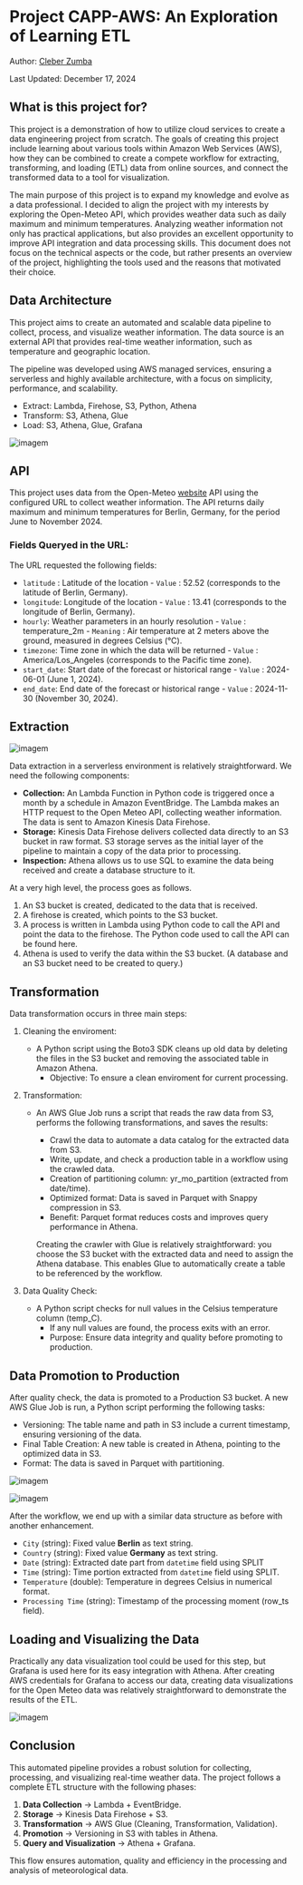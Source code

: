 
# Project CAPP-AWS: An Exploration of Learning ETL

Author: [Cleber Zumba](https://github.com/cleberzumba)

Last Updated: December 17, 2024

## What is this project for?
This project is a demonstration of how to utilize cloud services to create a data engineering project from scratch. The goals of creating this project include learning about various tools within Amazon Web Services (AWS), how they can be combined to create a compete workflow for extracting, transforming, and loading (ETL) data from online sources, and connect the transformed data to a tool for visualization. 

The main purpose of this project is to expand my knowledge and evolve as a data professional. I decided to align the project with my interests by exploring the Open-Meteo API, which provides weather data such as daily maximum and minimum temperatures. Analyzing weather information not only has practical applications, but also provides an excellent opportunity to improve API integration and data processing skills. This document does not focus on the technical aspects or the code, but rather presents an overview of the project, highlighting the tools used and the reasons that motivated their choice.

## Data Architecture

This project aims to create an automated and scalable data pipeline to collect, process, and visualize weather information. The data source is an external API that provides real-time weather information, such as temperature and geographic location.

The pipeline was developed using AWS managed services, ensuring a serverless and highly available architecture, with a focus on simplicity, performance, and scalability.

  - Extract: Lambda, Firehose, S3, Python, Athena
  - Transform: S3, Athena, Glue
  - Load: S3, Athena, Glue, Grafana
    
![imagem](images/Serverless-Data-Engineering-Project.jpeg)

## API

This project uses data from the Open-Meteo [website](https://open-meteo.com/) API using the configured URL to collect weather information. The API returns daily maximum and minimum temperatures for Berlin, Germany, for the period June to November 2024.

### Fields Queryed in the URL:

The URL requested the following fields:

  - `latitude` : Latitude of the location - `Value` : 52.52 (corresponds to the latitude of Berlin, Germany).
  - `longitude`: Longitude of the location - `Value` : 13.41 (corresponds to the longitude of Berlin, Germany).
  - `hourly`: Weather parameters in an hourly resolution - `Value` : temperature_2m - `Meaning` : Air temperature at 2 meters above the ground, measured in degrees Celsius (°C).
  - `timezone`: Time zone in which the data will be returned - `Value` : America/Los_Angeles (corresponds to the Pacific time zone).
  - `start_date`: Start date of the forecast or historical range - `Value` : 2024-06-01 (June 1, 2024).
  - `end_date`: End date of the forecast or historical range - `Value` : 2024-11-30 (November 30, 2024).

## Extraction

![imagem](images/1-aws-event-bridge.jpg)

Data extraction in a serverless environment is relatively straightforward. We need the following components:

  - **Collection:** An Lambda Function in Python code is triggered once a month by a schedule in Amazon EventBridge. The Lambda makes an HTTP request to the Open Meteo API, collecting weather information. The data is sent to Amazon Kinesis Data Firehose.
  - **Storage:** Kinesis Data Firehose delivers collected data directly to an S3 bucket in raw format. S3 storage serves as the initial layer of the pipeline to maintain a copy of the data prior to processing.
  - **Inspection:** Athena allows us to use SQL to examine the data being received and create a database structure to it.

At a very high level, the process goes as follows.

  1. An S3 bucket is created, dedicated to the data that is received.
  2. A firehose is created, which points to the S3 bucket.
  3. A process is written in Lambda using Python code to call the API and point the data to the firehose. The Python code used to call the API can be found here.
  4. Athena is used to verify the data within the S3 bucket. (A database and an S3 bucket need to be created to query.)

## Transformation

Data transformation occurs in three main steps:

1.	Cleaning the enviroment:

    - A Python script  using the Boto3 SDK cleans up old data by deleting the files in the S3 bucket and removing the associated table in Amazon Athena.
      - Objective: To ensure a clean enviroment for current processing.

2.	Transformation:
         
    - An AWS Glue Job runs a script that reads the raw data from S3, performs the following transformations, and saves the results:
      - Crawl the data to automate a data catalog for the extracted data from S3.
      - Write, update, and check a production table in a workflow using the crawled data.
      - Creation of partitioning column: yr_mo_partition (extracted from date/time).
      - Optimized format: Data is saved in Parquet with Snappy compression in S3.
      - Benefit: Parquet format reduces costs and improves query performance in Athena.

      Creating the crawler with Glue is relatively straightforward: you choose the S3 bucket with the extracted data and need to assign the Athena database. This enables Glue to automatically create a table to be referenced by the workflow.

3.	Data Quality Check:

    - A Python script checks for null values in the Celsius temperature column (temp_C).
      - If any null values are found, the process exits with an error.
      - Purpose: Ensure data integrity and quality before promoting to production.

## Data Promotion to Production

After quality check, the data is promoted to a Production S3 bucket. A new AWS Glue Job is run, a Python script performing the following tasks:

  - Versioning: The table name and path in S3 include a current timestamp, ensuring versioning of the data.
  - Final Table Creation: A new table is created in Athena, pointing to the optimized data in S3.
  - Format: The data is saved in Parquet with partitioning.

![imagem](images/5-workflow-orchestration.jpg)

![imagem](images/6-workflow-run-succeeded.jpg)

After the workflow, we end up with a similar data structure as before with another enhancement.

  - `City` (string): Fixed value **Berlin** as text string.
  - `Country` (string): Fixed value **Germany** as text string.
  - `Date` (string): Extracted date part from `datetime` field using SPLIT
  - `Time` (string): Time portion extracted from `datetime` field using SPLIT.
  - `Temperature` (double): Temperature in degrees Celsius in numerical format.
  - `Processing Time` (string): Timestamp of the processing moment (row_ts field).

## Loading and Visualizing the Data

Practically any data visualization tool could be used for this step, but Grafana is used here for its easy integration with Athena. After creating AWS credentials for Grafana to access our data, creating data visualizations for the Open Meteo data was relatively straightforward to demonstrate the results of the ETL.

![imagem](images/grafana.jpg)

## Conclusion

This automated pipeline provides a robust solution for collecting, processing, and visualizing real-time weather data. The project follows a complete ETL structure with the following phases:

  1.	**Data Collection** → Lambda + EventBridge.
  2.	**Storage** → Kinesis Data Firehose + S3.
  3.	**Transformation** → AWS Glue (Cleaning, Transformation, Validation).
  4.	**Promotion** → Versioning in S3 with tables in Athena.
  5.	**Query and Visualization** → Athena + Grafana.

This flow ensures automation, quality and efficiency in the processing and analysis of meteorological data.
